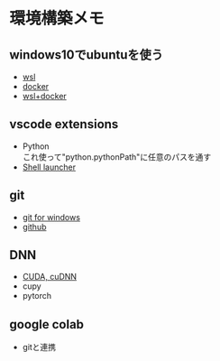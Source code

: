 # 環境構築メモ
## windows10でubuntuを使う
- [wsl](https://qiita.com/Brutus/items/f26af71d3cc6f50d1640)  
- [docker](https://qiita.com/YukiMiyatake/items/73c7d6c4f2c9739ebe60)  
- [wsl+docker](https://qiita.com/tettsu__/items/85c96850d187e4386c24)  

## vscode extensions  
- Python  
これ使って"python.pythonPath"に任意のパスを通す  
- [Shell launcher](https://stackoverflow.com/questions/43427631/how-to-add-multiple-terminal-in-vs-code)  
## git 
- [git for windows](https://gitforwindows.org/)
- [github](https://yoshiyoshifujii.hatenablog.com/entry/2014/08/12/230144)

## DNN
- [CUDA, cuDNN](https://www.kunihikokaneko.com/dblab/toolchain/cudnn7.html)  
- cupy  
- pytorch  

## google colab
- gitと連携
